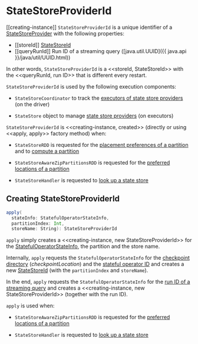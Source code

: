 # StateStoreProviderId

[[creating-instance]]
`StateStoreProviderId` is a unique identifier of a [StateStoreProvider](spark-sql-streaming-StateStoreProvider.md) with the following properties:

* [[storeId]] [StateStoreId](spark-sql-streaming-StateStoreId.md)
* [[queryRunId]] Run ID of a streaming query ([java.util.UUID]({{ java.api }}/java/util/UUID.html))

In other words, `StateStoreProviderId` is a <<storeId, StateStoreId>> with the <<queryRunId, run ID>> that is different every restart.

`StateStoreProviderId` is used by the following execution components:

* `StateStoreCoordinator` to track the [executors of state store providers](StateStoreCoordinator.md#instances) (on the driver)

* `StateStore` object to manage [state store providers](StateStore.md#loadedProviders) (on executors)

`StateStoreProviderId` is <<creating-instance, created>> (directly or using <<apply, apply>> factory method) when:

* `StateStoreRDD` is requested for the [placement preferences of a partition](StateStoreRDD.md#getPreferredLocations) and to [compute a partition](StateStoreRDD.md#compute)

* `StateStoreAwareZipPartitionsRDD` is requested for the [preferred locations of a partition](StateStoreAwareZipPartitionsRDD.md#getPreferredLocations)

* `StateStoreHandler` is requested to [look up a state store](spark-sql-streaming-StateStoreHandler.md#getStateStore)

## <span id="apply"> Creating StateStoreProviderId

```scala
apply(
  stateInfo: StatefulOperatorStateInfo,
  partitionIndex: Int,
  storeName: String): StateStoreProviderId
```

`apply` simply creates a <<creating-instance, new StateStoreProviderId>> for the [StatefulOperatorStateInfo](StatefulOperatorStateInfo.md), the partition and the store name.

Internally, `apply` requests the `StatefulOperatorStateInfo` for the [checkpoint directory](StatefulOperatorStateInfo.md#checkpointLocation) (_checkpointLocation_) and the [stateful operator ID](StatefulOperatorStateInfo.md#operatorId) and creates a new [StateStoreId](spark-sql-streaming-StateStoreId.md) (with the `partitionIndex` and `storeName`).

In the end, `apply` requests the `StatefulOperatorStateInfo` for the [run ID of a streaming query](StatefulOperatorStateInfo.md#queryRunId) and creates a <<creating-instance, new StateStoreProviderId>> (together with the run ID).

`apply` is used when:

* `StateStoreAwareZipPartitionsRDD` is requested for the [preferred locations of a partition](StateStoreAwareZipPartitionsRDD.md#getPreferredLocations)

* `StateStoreHandler` is requested to [look up a state store](spark-sql-streaming-StateStoreHandler.md#getStateStore)
